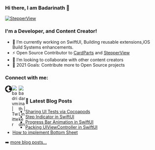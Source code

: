 ### Hi there, I am Badarinath 👋

[![StepperView](https://img.shields.io/badge/StepperView-160-green)](https://github.com/badrinathvm/StepperView)

### I'm a Developer, and Content Creator!

- 🔭 I’m currently working on SwiftUI, Building reusable extensions,iOS Build Systems enhancements. 
- ⚡  Open Source Contributor to [CardParts]( https://github.com/intuit/CardParts) and [StepperView](https://badrinathvm.github.io/StepperView/)
- 👯 I’m looking to collaborate with other content creators
- 🥅 2021 Goals: Contribute more to Open Source projects

<!--
**badrinathvm/badrinathvm** is a ✨ _special_ ✨ repository because its `README.md` (this file) appears on your GitHub profile.

Here are some ideas to get you started:

- 🔭 I’m currently working on ...
- 🌱 I’m currently learning ...
- 👯 I’m looking to collaborate on ...
- 🤔 I’m looking for help with ...
- 💬 Ask me about ...
- 📫 How to reach me: ...
- 😄 Pronouns: ...
- ⚡ Fun fact: ...
-->

### Connect with me:

[<img align="left" alt="codeSTACKr.com" width="22px" src="https://raw.githubusercontent.com/iconic/open-iconic/master/svg/globe.svg" />][website]
[<img align="left" alt="badrivm | Twitter" width="22px" src="https://cdn.jsdelivr.net/npm/simple-icons@v3/icons/twitter.svg" />][twitter]
[<img align="left" alt="badarinath | LinkedIn" width="22px" src="https://cdn.jsdelivr.net/npm/simple-icons@v3/icons/linkedin.svg" />][linkedin]

<br />

### 📕 Latest Blog Posts

<!-- BLOG-POST-LIST:START -->
- [Sharing UI Tests via Cocoapods](https://medium.com/@badrinathvm/sharing-uitests-via-cocoapods-583c6b9f3cb2)
- [Step Indicator in SwiftUI](https://medium.com/@badrinathvm/step-indicator-in-swiftui-104e0486d133)
- [Progress Bar Animation in SwiftUI](https://medium.com/@badrinathvm/progress-animation-in-swiftui-15b067cc3993)
- [Packing UIViewController in SwiftUI](https://medium.com/@badrinathvm/packing-uikits-viewcontroller-in-swiftui-327e3180ad7f)
- [How to implement Bottom Sheet](https://medium.com/@badrinathvm/bottom-sheet-in-swift-bde66293412)
<!-- BLOG-POST-LIST:END -->

➡️ [more blog posts...](https://medium.com/@badrinathvm)


[twitter]: https://twitter.com/badrivm
[website]: https://medium.com/@badrinathvm
[linkedin]: https://www.linkedin.com/in/badarinath-venkatnarayansetty-abb79146/
[Swift]: https://swift.org/documentation/
